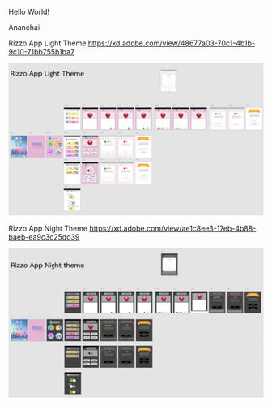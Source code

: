 Hello World!

Ananchai

Rizzo App Light Theme https://xd.adobe.com/view/48677a03-70c1-4b1b-9c10-71bb755b1ba7

![](imgs/RizzoAppLightTheme.png)

Rizzo App Night Theme https://xd.adobe.com/view/ae1c8ee3-17eb-4b88-baeb-ea9c3c25dd39

![](imgs/RizzoAppNightTheme.png)

